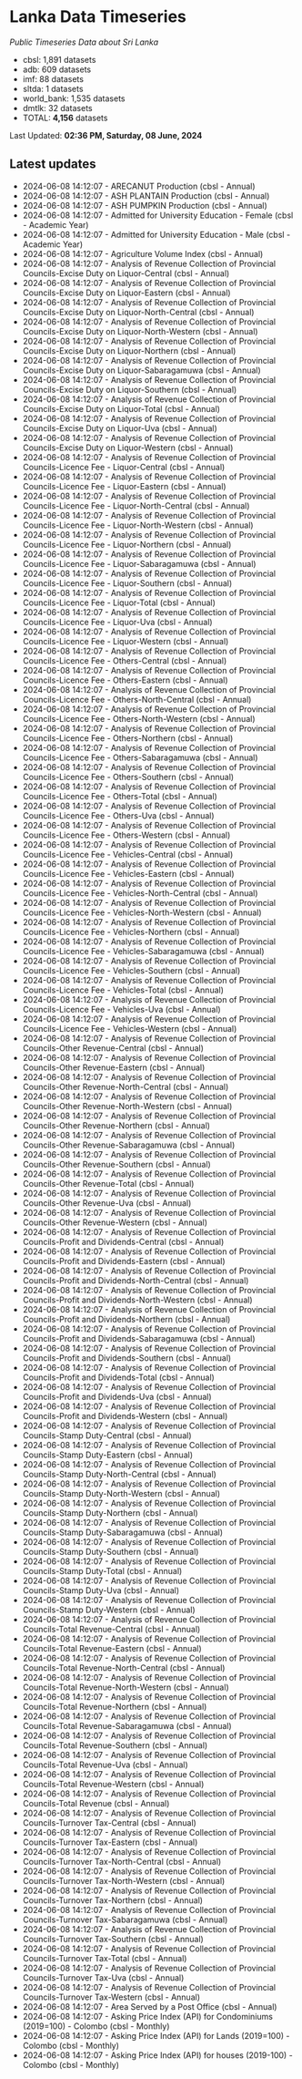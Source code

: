 # Lanka Data Timeseries
*Public Timeseries Data about Sri Lanka*

* cbsl: 1,891 datasets
* adb: 609 datasets
* imf: 88 datasets
* sltda: 1 datasets
* world_bank: 1,535 datasets
* dmtlk: 32 datasets
* TOTAL: **4,156** datasets

Last Updated: **02:36 PM, Saturday, 08 June, 2024**

## Latest updates

* 2024-06-08 14:12:07 - ARECANUT Production (cbsl - Annual)
* 2024-06-08 14:12:07 - ASH PLANTAIN Production (cbsl - Annual)
* 2024-06-08 14:12:07 - ASH PUMPKIN Production (cbsl - Annual)
* 2024-06-08 14:12:07 - Admitted for University Education - Female (cbsl - Academic Year)
* 2024-06-08 14:12:07 - Admitted for University Education - Male (cbsl - Academic Year)
* 2024-06-08 14:12:07 - Agriculture Volume Index (cbsl - Annual)
* 2024-06-08 14:12:07 - Analysis of Revenue Collection of Provincial Councils-Excise Duty on Liquor-Central (cbsl - Annual)
* 2024-06-08 14:12:07 - Analysis of Revenue Collection of Provincial Councils-Excise Duty on Liquor-Eastern (cbsl - Annual)
* 2024-06-08 14:12:07 - Analysis of Revenue Collection of Provincial Councils-Excise Duty on Liquor-North-Central (cbsl - Annual)
* 2024-06-08 14:12:07 - Analysis of Revenue Collection of Provincial Councils-Excise Duty on Liquor-North-Western (cbsl - Annual)
* 2024-06-08 14:12:07 - Analysis of Revenue Collection of Provincial Councils-Excise Duty on Liquor-Northern (cbsl - Annual)
* 2024-06-08 14:12:07 - Analysis of Revenue Collection of Provincial Councils-Excise Duty on Liquor-Sabaragamuwa (cbsl - Annual)
* 2024-06-08 14:12:07 - Analysis of Revenue Collection of Provincial Councils-Excise Duty on Liquor-Southern (cbsl - Annual)
* 2024-06-08 14:12:07 - Analysis of Revenue Collection of Provincial Councils-Excise Duty on Liquor-Total (cbsl - Annual)
* 2024-06-08 14:12:07 - Analysis of Revenue Collection of Provincial Councils-Excise Duty on Liquor-Uva (cbsl - Annual)
* 2024-06-08 14:12:07 - Analysis of Revenue Collection of Provincial Councils-Excise Duty on Liquor-Western (cbsl - Annual)
* 2024-06-08 14:12:07 - Analysis of Revenue Collection of Provincial Councils-Licence Fee - Liquor-Central (cbsl - Annual)
* 2024-06-08 14:12:07 - Analysis of Revenue Collection of Provincial Councils-Licence Fee - Liquor-Eastern (cbsl - Annual)
* 2024-06-08 14:12:07 - Analysis of Revenue Collection of Provincial Councils-Licence Fee - Liquor-North-Central (cbsl - Annual)
* 2024-06-08 14:12:07 - Analysis of Revenue Collection of Provincial Councils-Licence Fee - Liquor-North-Western (cbsl - Annual)
* 2024-06-08 14:12:07 - Analysis of Revenue Collection of Provincial Councils-Licence Fee - Liquor-Northern (cbsl - Annual)
* 2024-06-08 14:12:07 - Analysis of Revenue Collection of Provincial Councils-Licence Fee - Liquor-Sabaragamuwa (cbsl - Annual)
* 2024-06-08 14:12:07 - Analysis of Revenue Collection of Provincial Councils-Licence Fee - Liquor-Southern (cbsl - Annual)
* 2024-06-08 14:12:07 - Analysis of Revenue Collection of Provincial Councils-Licence Fee - Liquor-Total (cbsl - Annual)
* 2024-06-08 14:12:07 - Analysis of Revenue Collection of Provincial Councils-Licence Fee - Liquor-Uva (cbsl - Annual)
* 2024-06-08 14:12:07 - Analysis of Revenue Collection of Provincial Councils-Licence Fee - Liquor-Western (cbsl - Annual)
* 2024-06-08 14:12:07 - Analysis of Revenue Collection of Provincial Councils-Licence Fee - Others-Central (cbsl - Annual)
* 2024-06-08 14:12:07 - Analysis of Revenue Collection of Provincial Councils-Licence Fee - Others-Eastern (cbsl - Annual)
* 2024-06-08 14:12:07 - Analysis of Revenue Collection of Provincial Councils-Licence Fee - Others-North-Central (cbsl - Annual)
* 2024-06-08 14:12:07 - Analysis of Revenue Collection of Provincial Councils-Licence Fee - Others-North-Western (cbsl - Annual)
* 2024-06-08 14:12:07 - Analysis of Revenue Collection of Provincial Councils-Licence Fee - Others-Northern (cbsl - Annual)
* 2024-06-08 14:12:07 - Analysis of Revenue Collection of Provincial Councils-Licence Fee - Others-Sabaragamuwa (cbsl - Annual)
* 2024-06-08 14:12:07 - Analysis of Revenue Collection of Provincial Councils-Licence Fee - Others-Southern (cbsl - Annual)
* 2024-06-08 14:12:07 - Analysis of Revenue Collection of Provincial Councils-Licence Fee - Others-Total (cbsl - Annual)
* 2024-06-08 14:12:07 - Analysis of Revenue Collection of Provincial Councils-Licence Fee - Others-Uva (cbsl - Annual)
* 2024-06-08 14:12:07 - Analysis of Revenue Collection of Provincial Councils-Licence Fee - Others-Western (cbsl - Annual)
* 2024-06-08 14:12:07 - Analysis of Revenue Collection of Provincial Councils-Licence Fee - Vehicles-Central (cbsl - Annual)
* 2024-06-08 14:12:07 - Analysis of Revenue Collection of Provincial Councils-Licence Fee - Vehicles-Eastern (cbsl - Annual)
* 2024-06-08 14:12:07 - Analysis of Revenue Collection of Provincial Councils-Licence Fee - Vehicles-North-Central (cbsl - Annual)
* 2024-06-08 14:12:07 - Analysis of Revenue Collection of Provincial Councils-Licence Fee - Vehicles-North-Western (cbsl - Annual)
* 2024-06-08 14:12:07 - Analysis of Revenue Collection of Provincial Councils-Licence Fee - Vehicles-Northern (cbsl - Annual)
* 2024-06-08 14:12:07 - Analysis of Revenue Collection of Provincial Councils-Licence Fee - Vehicles-Sabaragamuwa (cbsl - Annual)
* 2024-06-08 14:12:07 - Analysis of Revenue Collection of Provincial Councils-Licence Fee - Vehicles-Southern (cbsl - Annual)
* 2024-06-08 14:12:07 - Analysis of Revenue Collection of Provincial Councils-Licence Fee - Vehicles-Total (cbsl - Annual)
* 2024-06-08 14:12:07 - Analysis of Revenue Collection of Provincial Councils-Licence Fee - Vehicles-Uva (cbsl - Annual)
* 2024-06-08 14:12:07 - Analysis of Revenue Collection of Provincial Councils-Licence Fee - Vehicles-Western (cbsl - Annual)
* 2024-06-08 14:12:07 - Analysis of Revenue Collection of Provincial Councils-Other Revenue-Central (cbsl - Annual)
* 2024-06-08 14:12:07 - Analysis of Revenue Collection of Provincial Councils-Other Revenue-Eastern (cbsl - Annual)
* 2024-06-08 14:12:07 - Analysis of Revenue Collection of Provincial Councils-Other Revenue-North-Central (cbsl - Annual)
* 2024-06-08 14:12:07 - Analysis of Revenue Collection of Provincial Councils-Other Revenue-North-Western (cbsl - Annual)
* 2024-06-08 14:12:07 - Analysis of Revenue Collection of Provincial Councils-Other Revenue-Northern (cbsl - Annual)
* 2024-06-08 14:12:07 - Analysis of Revenue Collection of Provincial Councils-Other Revenue-Sabaragamuwa (cbsl - Annual)
* 2024-06-08 14:12:07 - Analysis of Revenue Collection of Provincial Councils-Other Revenue-Southern (cbsl - Annual)
* 2024-06-08 14:12:07 - Analysis of Revenue Collection of Provincial Councils-Other Revenue-Total (cbsl - Annual)
* 2024-06-08 14:12:07 - Analysis of Revenue Collection of Provincial Councils-Other Revenue-Uva (cbsl - Annual)
* 2024-06-08 14:12:07 - Analysis of Revenue Collection of Provincial Councils-Other Revenue-Western (cbsl - Annual)
* 2024-06-08 14:12:07 - Analysis of Revenue Collection of Provincial Councils-Profit and Dividends-Central (cbsl - Annual)
* 2024-06-08 14:12:07 - Analysis of Revenue Collection of Provincial Councils-Profit and Dividends-Eastern (cbsl - Annual)
* 2024-06-08 14:12:07 - Analysis of Revenue Collection of Provincial Councils-Profit and Dividends-North-Central (cbsl - Annual)
* 2024-06-08 14:12:07 - Analysis of Revenue Collection of Provincial Councils-Profit and Dividends-North-Western (cbsl - Annual)
* 2024-06-08 14:12:07 - Analysis of Revenue Collection of Provincial Councils-Profit and Dividends-Northern (cbsl - Annual)
* 2024-06-08 14:12:07 - Analysis of Revenue Collection of Provincial Councils-Profit and Dividends-Sabaragamuwa (cbsl - Annual)
* 2024-06-08 14:12:07 - Analysis of Revenue Collection of Provincial Councils-Profit and Dividends-Southern (cbsl - Annual)
* 2024-06-08 14:12:07 - Analysis of Revenue Collection of Provincial Councils-Profit and Dividends-Total (cbsl - Annual)
* 2024-06-08 14:12:07 - Analysis of Revenue Collection of Provincial Councils-Profit and Dividends-Uva (cbsl - Annual)
* 2024-06-08 14:12:07 - Analysis of Revenue Collection of Provincial Councils-Profit and Dividends-Western (cbsl - Annual)
* 2024-06-08 14:12:07 - Analysis of Revenue Collection of Provincial Councils-Stamp Duty-Central (cbsl - Annual)
* 2024-06-08 14:12:07 - Analysis of Revenue Collection of Provincial Councils-Stamp Duty-Eastern (cbsl - Annual)
* 2024-06-08 14:12:07 - Analysis of Revenue Collection of Provincial Councils-Stamp Duty-North-Central (cbsl - Annual)
* 2024-06-08 14:12:07 - Analysis of Revenue Collection of Provincial Councils-Stamp Duty-North-Western (cbsl - Annual)
* 2024-06-08 14:12:07 - Analysis of Revenue Collection of Provincial Councils-Stamp Duty-Northern (cbsl - Annual)
* 2024-06-08 14:12:07 - Analysis of Revenue Collection of Provincial Councils-Stamp Duty-Sabaragamuwa (cbsl - Annual)
* 2024-06-08 14:12:07 - Analysis of Revenue Collection of Provincial Councils-Stamp Duty-Southern (cbsl - Annual)
* 2024-06-08 14:12:07 - Analysis of Revenue Collection of Provincial Councils-Stamp Duty-Total (cbsl - Annual)
* 2024-06-08 14:12:07 - Analysis of Revenue Collection of Provincial Councils-Stamp Duty-Uva (cbsl - Annual)
* 2024-06-08 14:12:07 - Analysis of Revenue Collection of Provincial Councils-Stamp Duty-Western (cbsl - Annual)
* 2024-06-08 14:12:07 - Analysis of Revenue Collection of Provincial Councils-Total Revenue-Central (cbsl - Annual)
* 2024-06-08 14:12:07 - Analysis of Revenue Collection of Provincial Councils-Total Revenue-Eastern (cbsl - Annual)
* 2024-06-08 14:12:07 - Analysis of Revenue Collection of Provincial Councils-Total Revenue-North-Central (cbsl - Annual)
* 2024-06-08 14:12:07 - Analysis of Revenue Collection of Provincial Councils-Total Revenue-North-Western (cbsl - Annual)
* 2024-06-08 14:12:07 - Analysis of Revenue Collection of Provincial Councils-Total Revenue-Northern (cbsl - Annual)
* 2024-06-08 14:12:07 - Analysis of Revenue Collection of Provincial Councils-Total Revenue-Sabaragamuwa (cbsl - Annual)
* 2024-06-08 14:12:07 - Analysis of Revenue Collection of Provincial Councils-Total Revenue-Southern (cbsl - Annual)
* 2024-06-08 14:12:07 - Analysis of Revenue Collection of Provincial Councils-Total Revenue-Uva (cbsl - Annual)
* 2024-06-08 14:12:07 - Analysis of Revenue Collection of Provincial Councils-Total Revenue-Western (cbsl - Annual)
* 2024-06-08 14:12:07 - Analysis of Revenue Collection of Provincial Councils-Total Revenue (cbsl - Annual)
* 2024-06-08 14:12:07 - Analysis of Revenue Collection of Provincial Councils-Turnover Tax-Central (cbsl - Annual)
* 2024-06-08 14:12:07 - Analysis of Revenue Collection of Provincial Councils-Turnover Tax-Eastern (cbsl - Annual)
* 2024-06-08 14:12:07 - Analysis of Revenue Collection of Provincial Councils-Turnover Tax-North-Central (cbsl - Annual)
* 2024-06-08 14:12:07 - Analysis of Revenue Collection of Provincial Councils-Turnover Tax-North-Western (cbsl - Annual)
* 2024-06-08 14:12:07 - Analysis of Revenue Collection of Provincial Councils-Turnover Tax-Northern (cbsl - Annual)
* 2024-06-08 14:12:07 - Analysis of Revenue Collection of Provincial Councils-Turnover Tax-Sabaragamuwa (cbsl - Annual)
* 2024-06-08 14:12:07 - Analysis of Revenue Collection of Provincial Councils-Turnover Tax-Southern (cbsl - Annual)
* 2024-06-08 14:12:07 - Analysis of Revenue Collection of Provincial Councils-Turnover Tax-Total (cbsl - Annual)
* 2024-06-08 14:12:07 - Analysis of Revenue Collection of Provincial Councils-Turnover Tax-Uva (cbsl - Annual)
* 2024-06-08 14:12:07 - Analysis of Revenue Collection of Provincial Councils-Turnover Tax-Western (cbsl - Annual)
* 2024-06-08 14:12:07 - Area Served by a Post Office (cbsl - Annual)
* 2024-06-08 14:12:07 - Asking Price Index (API) for Condominiums (2019=100) - Colombo (cbsl - Monthly)
* 2024-06-08 14:12:07 - Asking Price Index (API) for Lands (2019=100) - Colombo (cbsl - Monthly)
* 2024-06-08 14:12:07 - Asking Price Index (API) for houses (2019-100) - Colombo (cbsl - Monthly)